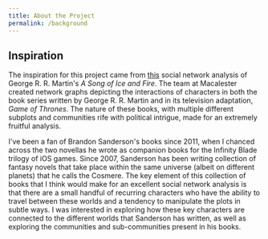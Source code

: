 ```yaml
---
title: About the Project
permalink: /background
---
```


## Inspiration

The inspiration for this project came from [this](https://www.macalester.edu/~abeverid/thrones.html) 
social network analysis of George R. R. Martin's *A Song of Ice and Fire*. The team at Macalester 
created network graphs depicting the interactions of characters in both the book series written by
George R. R. Martin and in its television adaptation, *Game of Thrones*. The nature of these books,
with multiple different subplots and communities rife with political intrigue, made for an extremely
fruitful analysis. 

I've been a fan of Brandon Sanderson's books since 2011, when I chanced across the two novellas he wrote
as companion books for the Infinity Blade trilogy of iOS games. Since 2007, Sanderson has been writing
collection of fantasy novels that take place within the same universe (albeit on different planets) that
he calls the Cosmere. The key element of this collection of books that I think would make for an
excellent social network analysis is that there are a small handful of recurring characters who have 
the ability to travel between these worlds and a tendency to manipulate the plots in subtle ways. I was
interested in exploring how these key characters are connected to the different worlds that Sanderson
has written, as well as exploring the communities and sub-communities present in his books.
